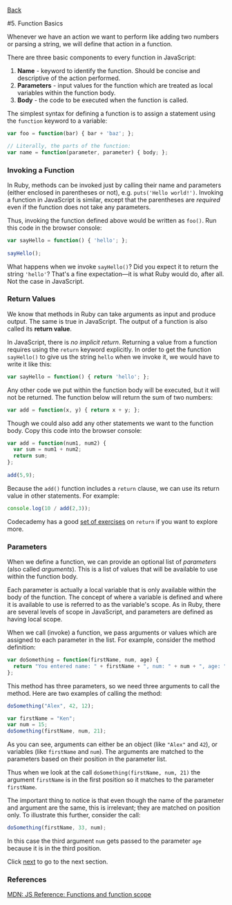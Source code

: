 [Back](4_functions_vs_methods.md)

#5. Function Basics

Whenever we have an action we want to perform like adding two numbers or parsing a string, we will define that action in a function.

There are three basic components to every function in JavaScript:

1. **Name** - keyword to identify the function. Should be concise and descriptive of the action performed.
2. **Parameters** - input values for the function which are treated as local variables within the function body.
3. **Body** - the code to be executed when the function is called.

The simplest syntax for defining a function is to assign a statement using the `function` keyword to a variable:

```javascript
var foo = function(bar) { bar + 'baz'; };

// Literally, the parts of the function:
var name = function(parameter, parameter) { body; };
```

### Invoking a Function

In Ruby, methods can be invoked just by calling their name and parameters (either enclosed in parentheses or not), e.g. `puts('Hello world!')`. Invoking a function in JavaScript is similar, except that the parentheses are *required* even if the function does not take any parameters.

Thus, invoking the function defined above would be written as `foo()`. Run this code in the browser console:

```javascript
var sayHello = function() { 'hello'; };
                          
sayHello();
```

What happens when we invoke `sayHello()`?  Did you expect it to return the string `'hello'`?  That's a fine expectation&mdash;it is what Ruby would do, after all. Not the case in JavaScript.

### Return Values

We know that methods in Ruby can take arguments as input and produce output.  The same is true in JavaScript.  The output of a function is also called its **return value**.

In JavaScript, there is *no implicit return*. Returning a value from a function requires using the `return` keyword explicitly. In order to get the function `sayHello()` to give us the string `hello` when we invoke it, we would have to write it like this:

```javascript
var sayHello = function() { return 'hello'; };
```

Any other code we put within the function body will be executed, but it will not be returned. The function below will return the sum of two numbers:

```javascript
var add = function(x, y) { return x + y; };
```

Though we could also add any other statements we want to the function body. Copy this code into the browser console:

```javascript
var add = function(num1, num2) { 
  var sum = num1 + num2;
  return sum;
};
                
add(5,9);
```

Because the `add()` function includes a `return` clause, we can use its return value in other statements. For example:

```javascript
console.log(10 / add(2,3));
```

Codecademy has a good [set of exercises](http://www.codecademy.com/courses/functions-in-javascript-2-0/2) on `return` if you want to explore more.

### Parameters

When we define a function, we can provide an optional list of *parameters* (also called *arguments*).  This is a list of values that will be available to use within the function body.

Each parameter is actually a local variable that is only available within the body of the function.  The concept of where a variable is defined and where it is available to use is referred to as the variable's <span class="keyword">scope</span>. As in Ruby, there are several levels of scope in JavaScript, and parameters are defined as having local scope.

When we call (invoke) a function, we pass arguments or values which are assigned to each parameter in the list. For example, consider the method definition:

```javascript
var doSomething = function(firstName, num, age) {
  return "You entered name: " + firstName + ", num: " + num + ", age: " + age;
};
```

This method has three parameters, so we need three arguments to call the method.  Here are two examples of calling the method:

```javascript
doSomething("Alex", 42, 12);

var firstName = "Ken";
var num = 15;
doSomething(firstName, num, 21);
```

As you can see, arguments can either be an object (like `"Alex"` and `42`), or variables (like `firstName` and `num`). The arguments are matched to the parameters based on their position in the parameter list.

Thus when we look at the call `doSomething(firstName, num, 21)` the argument `firstName` is in the first position so it matches to the parameter `firstName`.

The important thing to notice is that even though the name of the parameter and argument are the same, this is irrelevant; they are matched on position only.  To illustrate this further, consider the call:

```javascript
doSomething(firstName, 33, num);
```

In this case the third argument `num` gets passed to the parameter `age` because it is in the third position.

Click [next](6_built_in_methods.md) to go to the next section.


### References

[MDN: JS Reference: Functions and function scope](https://developer.mozilla.org/en/JavaScript/Reference/Functions_and_function_scope)<br>

